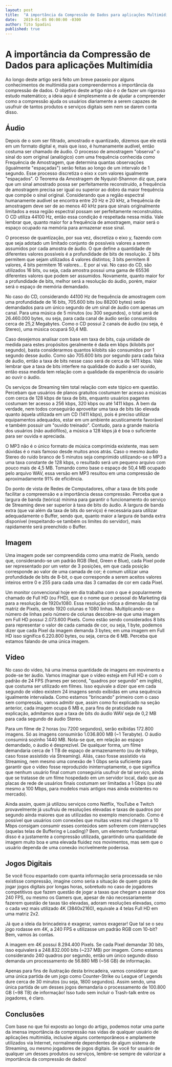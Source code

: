 ```yaml
---
layout:	post
title: 	"A importância da Compressão de Dados para aplicações Multimídia"
date:	2019-01-05 00:00:00 -0300
author:	Tito Spadini
published: true
---
```


# A importância da Compressão de Dados para aplicações Multimídia

Ao longo deste artigo será feito um breve passeio por alguns conhecimentos de multimídia para compreendermos a importância da compressão de dados. O objetivo deste artigo não é o de fazer um rigoroso estudo matemático; a ideia aqui é simplesmente a de ajudar a compreender como a compressão ajuda os usuários diariamente a serem capazes de usufruir de tantos produtos e serviços digitais sem nem se darem conta disso.

## Áudio

Depois de o som ser filtrado, amostrado e quantizado, dizemos que ele está em um formato digital e, mais que isso, é humanamente audível, então costuma ser chamado de áudio.
O processo de amostragem "observa" o sinal do som original (analógico) com uma frequência conhecida como Frequência de Amostragem, que determina quantas observações (igualmente "espaçadas") serão feitas ao longo de um intervalo de 1 segundo. Esse processo discretiza o eixo x com valores igualmente "espaçados". O Teorema da Amostragem de Nyquist-Shannon diz que, para que um sinal amostrado possa ser perfeitamente reconstruído, a frequência de amostragem precisa ser igual ou superior ao dobro da maior frequência que compõe o sinal original. Considerando que a região espectral humanamente audível se encontra entre 20 Hz e 20 kHz, a frequência de amostragem deve ser de ao menos 40 kHz para que sinais originalmente limitados a essa região espectral possam ser perfeitamente reconstruídos. O CD utiliza 44100 Hz, então essa condição é respeitada nessa mídia. Vale lembrar que, quanto maior for a frequência de amostragem, maior será o espaço ocupado na memória para armazenar esse sinal.

O processo de quantização, por sua vez, discretiza o eixo y, fazendo com que seja adotado um limitado conjunto de possíveis valores a serem assumidos por cada amostra de áudio. O que define a quantidade de diferentes valores possíveis é a profundidade de bits de resolução. 2 bits permitem que sejam utilizados 4 valores distintos; 3 bits permitem 8 valores, 4 bits permitem 16 valores… E por aí vai. No caso do CD, são utilizados 16 bits, ou seja, cada amostra possui uma gama de 65536 diferentes valores que podem ser assumidos. Novamente, quanto maior for a profundidade de bits, melhor será a resolução do áudio, porém, maior será o espaço de memória demandado.

No caso do CD, considerando 44100 Hz de frequência de amostragem com uma profundidade de 16 bits, 705.600 bits (ou 88200 bytes) serão demandados para um único segundo de um sinal de áudio com apenas um canal. Para uma música de 5 minutos (ou 300 segundos), o total será de 26.460.000 bytes, ou seja, para cada canal de áudio serão consumidos cerca de 25,2 Megabytes. Como o CD possui 2 canais de áudio (ou seja, é Stereo), uma música ocupará 50,4 MB.

Caso desejemos analisar com base em taxa de bits, cuja unidade de medida para estes propósitos geralmente é dada em kbps (kilobits por segundo), basta considerarmos quantos kilobits são consumidos por 1 segundo desse áudio. Como são 705.600 bits por segundo para cada faixa de áudio, então a taxa de bits nesse caso será de cerca de 1411 kbps. Vale lembrar que a taxa de bits interfere na qualidade do áudio a ser ouvido, então essa medida tem relação com a qualidade da experiência do usuário ao ouvir o áudio.

Os serviços de Streaming têm total relação com este tópico em questão. Percebam que usuários de planos gratuitos costumam ter acesso a músicas com cerca de 128 kbps de taxa de bits, enquanto usuários pagantes costumam ter acesso a 256 kbps, 320 kbps ou até 1411 kbps. A bem da verdade, nem todos conseguirão aproveitar uma taxa de bits tão elevada quanto àquela utilizada em um CD (1411 kbps), pois é preciso utilizar equipamentos adequados, estar em um ambiente acusticamente favorável e também possuir um "ouvido treinado". Contudo, para a grande maioria dos usuários (não audiófilos), a música a 128 kbps já é boa o suficiente para ser ouvida e apreciada.

O MP3 não é o único formato de música comprimida existente, mas sem dúvidas é o mais famoso desde muitos anos atrás. Caso o mesmo áudio Stereo do ruído branco de 5 minutos seja comprimido utilizando-se o MP3 a uma taxa constante de 128 kbps, o resultado será um pequeno arquivo com pouco mais de 4,5 MB. Tomando como base o espaço de 50,4 MB ocupado pelo arquivo WAV, essa versão em MP3 resultou em uma compressão de aproximadamente 91% de eficiência.

Do ponto de vista de Redes de Computadores, olhar a taxa de bits pode facilitar a compreensão e a importância dessa compressão. Perceba que a largura de banda (teórica) mínima para garantir o funcionamento do serviço de Streaming deve ser superior à taxa de bits do áudio. A largura de banda extra (que vai além da taxa de bits do serviço) é necessária para utilizar adequadamente o Buffer, sendo que, quanto maior a largura de banda extra disponível (respeitando-se também os limites do servidor), mais rapidamente será preenchido o Buffer.


## Imagem

Uma imagem pode ser compreendida como uma matriz de Pixels, sendo que, considerando-se um padrão RGB (Red, Green e Blue), cada Pixel pode ser representado por um vetor de 3 posições, em que cada posição corresponde ao valor de uma camada de cor; é comum utilizar uma profundidade de bits de 8-bit, o que corresponde a serem aceitos valores inteiros entre 0 e 255 para cada uma das 3 camadas de cor em cada Pixel.

Um monitor convencional hoje em dia trabalha com o que é popularmente chamado de Full HD (ou FHD), que é o nome que o pessoal do Marketing dá para a resolução de 1920x1080. Essa resolução indica a dimensão da tal matriz de Pixels, sendo 1920 colunas e 1080 linhas. Multiplicando-se o número de linhas pelo número de colunas descobre-se que uma imagem em Full HD possui 2.073.600 Pixels. Como estão sendo considerados 8 bits para representar o valor de cada camada de cor, ou seja, 1 byte, podemos dizer que cada Pixel da imagem demanda 3 bytes; em uma imagem em Full HD isso significa 6.220.800 bytes, ou seja, cerca de 6 MB. Perceba que estamos falando de uma única imagem.


## Vídeo

No caso do vídeo, há uma imensa quantidade de imagens em movimento e pode-se ter áudio. Vamos imaginar que o vídeo esteja em Full HD e com o padrão de 24 FPS (frames per second, "quadros por segundo" em inglês), que costuma ser utilizado em filmes. Isso equivale a dizer que em cada segundo de vídeo existem 24 imagens sendo exibidas em uma sequência igualmente intervalada. Como estamos "brincando" primeiro com o caso sem compressão, vamos admitir que, assim como foi explicado na seção anterior, cada imagem ocupa 6 MB e, para fins de praticidade na explicação, admitamos que a taxa de bits do áudio WAV seja de 0,2 MB para cada segundo de áudio Stereo.

Para um filme de 2 horas (ou 7200 segundos), serão exibidas 172.800 imagens. Só as imagens consumirão 1.036.800 MB (~1 Terabyte). O áudio consumirá sozinho 1440 MB. Nota-se que, em relação ao espaço demandado, o áudio é desprezível. De qualquer forma, um filme demandaria cerca de 1 TB de espaço de armazenamento (ou de tráfego, caso fosse assistido via Streaming). Aliás, caso fosse assistido via Streaming, nem mesmo uma conexão de 1 Gbps seria suficiente para garantir que o vídeo fosse reproduzido ininterruptamente, o que significa que nenhum usuário final comum conseguiria usufruir de tal serviço, ainda que se tratasse de um filme hospedado em um servidor local, dado que as placas de rede de usuários finais costumam ser limitadas a 1 Gbps (ou até mesmo a 100 Mbps, para modelos mais antigos mas ainda existentes no mercado).

Ainda assim, quem já utilizou serviços como Netflix, YouTube e Twitch provavelmente já usufruiu de resoluções elevadas e taxas de quadros por segundo ainda maiores que as utilizadas no exemplo mencionado. Como é possível que usuários com conexões que muitas vezes mal chegam a 10 Mbps consigam consumir esses conteúdos sem sofrerem com interrupções (aquelas telas de Buffering e Loading)? Bem, um elemento fundamental disso é a justamente a compressão utilizada, garantindo uma qualidade de imagem muito boa e uma elevada fluidez nos movimentos, mas sem que o usuário dependa de uma conexão incrivelmente poderosa.


## Jogos Digitais

Se você ficou espantado com quanta informação seria processada se não existisse compressão, imagine como seria a situação de quem gosta de jogar jogos digitais por longas horas, sobretudo no caso de jogadores competitivos que fazem questão de jogar a taxas que chegam a passar dos 240 FPS, ou mesmo os Gamers que, apesar de não necessariamente fazerem questão de taxas tão elevadas, adoram resoluções elevadas, como o cada vez mais utilizado 4K (3840x2160), equivale a 4 telas Full HD em uma matriz 2x2.

Já que a ideia da brincadeira é exagerar, vamos exagerar! Que tal se o seu jogo rodasse em 4K, a 240 FPS e utilizasse um padrão RGB com 10-bit? Bem, vamos às contas.

A imagem em 4K possui 8.294.400 Pixels. Se cada Pixel demandar 30 bits, isso equivalerá a 248.832.000 bits (~237 MB) por imagem. Como estamos considerando 240 quadros por segundo, então um único segundo disso demanda um processamento de 56.880 MB (~56 GB) de informação.

Apenas para fins de ilustração desta brincadeira, vamos considerar que uma única partida de um jogo como Counter-Strike ou League of Legends dure cerca de 30 minutos (ou seja, 1800 segundos). Assim sendo, uma única partida de um desses jogos demandaria o processamento de 100.800 GB (~98 TB) de informação! Isso tudo sem incluir o Trash-talk entre os jogadores, é claro.


## Conclusões

Com base no que foi exposto ao longo do artigo, podemos notar uma parte da imensa importância da compressão nas vidas de qualquer usuário de aplicações multimídia, inclusive alguns contemporâneos e amplamente utilizados via Internet, normalmente dependentes de algum sistema de Streaming, ou mesmo jogadores de jogos digitais. Se você for usuário de qualquer um desses produtos ou serviços, lembre-se sempre de valorizar a importância da compressão de dados!